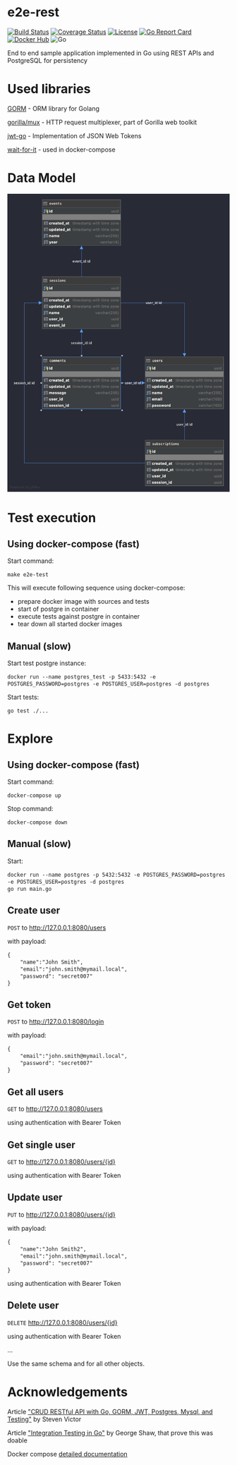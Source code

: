 # e2e-rest

[![Build Status](https://travis-ci.org/dzahariev/e2e-rest.svg?branch=master)](https://travis-ci.org/dzahariev/e2e-rest) [![Coverage Status](https://coveralls.io/repos/github/dzahariev/e2e-rest/badge.svg?branch=master)](https://coveralls.io/github/dzahariev/e2e-rest?branch=master) [![License](https://img.shields.io/badge/License-Apache%202.0-blue.svg)](https://opensource.org/licenses/Apache-2.0) [![Go Report Card](https://goreportcard.com/badge/github.com/dzahariev/e2e-rest)](https://goreportcard.com/report/github.com/dzahariev/e2e-rest) [![Docker Hub](https://img.shields.io/badge/docker-ready-blue.svg)](https://registry.hub.docker.com/repository/docker/dzahariev/e2e-rest) ![Go](https://github.com/dzahariev/e2e-rest/workflows/Go/badge.svg)

End to end sample application implemented in Go using REST APIs and PostgreSQL for persistency

# Used libraries
[GORM](https://gorm.io) - ORM library for Golang

[gorilla/mux](https://github.com/gorilla/mux) - HTTP request multiplexer, part of Gorilla web toolkit

[jwt-go](github.com/dgrijalva/jwt-go) - Implementation of JSON Web Tokens

[wait-for-it](https://github.com/vishnubob/wait-for-it) - used in docker-compose

# Data Model
![DatModel](DataModel.png)

# Test execution 

## Using docker-compose (fast)

Start command:

```
make e2e-test
```

This will execute following sequence using docker-compose:
- prepare docker image with sources and tests
- start of postgre in container 
- execute tests against postgre in container
- tear down all started docker images

## Manual (slow)

Start test postgre instance:
```
docker run --name postgres_test -p 5433:5432 -e POSTGRES_PASSWORD=postgres -e POSTGRES_USER=postgres -d postgres
```
Start tests:
```
go test ./...
```

# Explore

## Using docker-compose (fast)

Start command:

```
docker-compose up 
```

Stop command:

```
docker-compose down 
```

## Manual (slow)

Start:

```
docker run --name postgres -p 5432:5432 -e POSTGRES_PASSWORD=postgres -e POSTGRES_USER=postgres -d postgres
go run main.go
```

## Create user

`POST` to http://127.0.0.1:8080/users

with payload:
```
{
	"name":"John Smith",
	"email":"john.smith@mymail.local", 
	"password": "secret007"
}
```
## Get token

`POST` to http://127.0.0.1:8080/login

with payload:
```
{
	"email":"john.smith@mymail.local", 
	"password": "secret007"
}
```
## Get all users

`GET` to http://127.0.0.1:8080/users

using authentication with Bearer Token 

## Get single user

`GET` to http://127.0.0.1:8080/users/{id}

using authentication with Bearer Token 

## Update user

`PUT` to http://127.0.0.1:8080/users/{id}

with payload:
```
{
	"name":"John Smith2",
	"email":"john.smith@mymail.local", 
	"password": "secret007"
}
```
using authentication with Bearer Token 

## Delete user

`DELETE` http://127.0.0.1:8080/users/{id}

using authentication with Bearer Token 

...

Use the same schema and for all other objects.

# Acknowledgements
Article ["CRUD RESTful API with Go, GORM, JWT, Postgres, Mysql, and Testing"](https://levelup.gitconnected.com/crud-restful-api-with-go-gorm-jwt-postgres-mysql-and-testing-460a85ab7121) by Steven Victor

Article ["Integration Testing in Go"](https://www.ardanlabs.com/blog/2019/03/integration-testing-in-go-executing-tests-with-docker.html) by George Shaw, that prove this was doable

Docker compose [detailed documentation](https://docs.docker.com/compose/)

